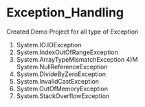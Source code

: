 # Exception_Handling

Created Demo Project for all type of Exception

1) System.IO.IOException
2) System.IndexOutOfRangeException
3) System.ArrayTypeMismatchException
4)M System.NullReferenceException
5) System.DivideByZeroException
6) System.InvalidCastException
7) System.OutOfMemoryException
8) System.StackOverflowException
